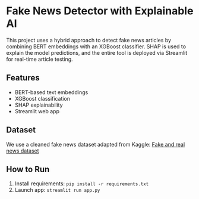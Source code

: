 
# Fake News Detector with Explainable AI

This project uses a hybrid approach to detect fake news articles by combining BERT embeddings with an XGBoost classifier.
SHAP is used to explain the model predictions, and the entire tool is deployed via Streamlit for real-time article testing.

## Features
- BERT-based text embeddings
- XGBoost classification
- SHAP explainability
- Streamlit web app

## Dataset
We use a cleaned fake news dataset adapted from Kaggle: [Fake and real news dataset](https://www.kaggle.com/clmentbisaillon/fake-and-real-news-dataset)

## How to Run
1. Install requirements: `pip install -r requirements.txt`
2. Launch app: `streamlit run app.py`
